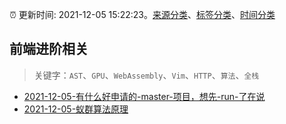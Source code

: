 :alarm_clock: 更新时间: 2021-12-05 15:22:23。[来源分类](../README.md)、[标签分类](../TAGS.md)、[时间分类](../TIMELINE.md)

## 前端进阶相关


> 关键字：`AST`、`GPU`、`WebAssembly`、`Vim`、`HTTP`、`算法`、`全栈`



- [2021-12-05-有什么好申请的-master-项目，想先-run-了在说](https://www.v2ex.com/t/820182) 
- [2021-12-05-蚁群算法原理](https://toutiao.io/k/s5cov4e) 